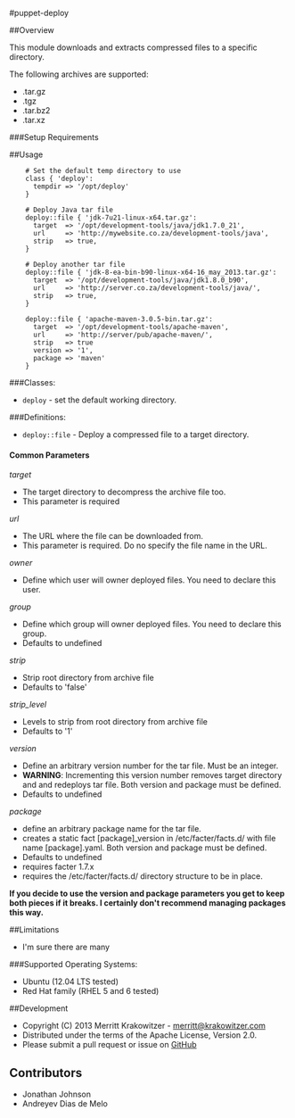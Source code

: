 #puppet-deploy

##Overview

This module downloads and extracts compressed files to a specific directory.

The following archives are supported:

* .tar.gz
* .tgz
* .tar.bz2
* .tar.xz

###Setup Requirements

##Usage
```puppet
    # Set the default temp directory to use
    class { 'deploy':
      tempdir => '/opt/deploy'
    }

    # Deploy Java tar file
    deploy::file { 'jdk-7u21-linux-x64.tar.gz':
      target  => '/opt/development-tools/java/jdk1.7.0_21',
      url     => 'http://mywebsite.co.za/development-tools/java',
      strip   => true,
    }
  
    # Deploy another tar file
    deploy::file { 'jdk-8-ea-bin-b90-linux-x64-16_may_2013.tar.gz':
      target  => '/opt/development-tools/java/jdk1.8.0_b90',
      url     => 'http://server.co.za/development-tools/java/',
      strip   => true,
    }

    deploy::file { 'apache-maven-3.0.5-bin.tar.gz':
      target  => '/opt/development-tools/apache-maven',
      url     => 'http://server/pub/apache-maven/',
      strip   => true
      version => '1',
      package => 'maven'
    }
```
###Classes:
* `deploy` - set the default working directory.

###Definitions:
* `deploy::file` - Deploy a compressed file to a target directory.

#### Common Parameters

*target*
  
  * The target directory to decompress the archive file too.
  * This parameter is required

*url*
  
  * The URL where the file can be downloaded from.
  * This parameter is required. Do no specify the file name in the URL.

*owner*

  * Define which user will owner deployed files. You need to declare this user.

*group*

  * Define which group will owner deployed files. You need to declare this group.
  * Defaults to undefined

*strip*
 
  * Strip root directory from archive file   
  * Defaults to 'false'

*strip_level*

  * Levels to strip from root directory from archive file
  * Defaults to '1'

*version*
   
   * Define an arbitrary version number for the tar file. Must be an integer.
   * **WARNING**: Incrementing this version number removes target directory and 
   and redeploys tar file. Both version and package must be defined.
   * Defaults to undefined

*package*
   
   * define an arbitrary package name for the tar file. 
   * creates a static fact [package]\_version in /etc/facter/facts.d/ with
   file name [package].yaml. Both version and package must be defined.
   * Defaults to undefined
   * requires facter 1.7.x
   * requires the /etc/facter/facts.d/ directory structure to be in place.

**If you decide to use the version and package parameters you get to keep both
pieces if it breaks. I certainly don't recommend managing packages this way.**

##Limitations
* I'm sure there are many

###Supported Operating Systems:

* Ubuntu (12.04 LTS tested)
* Red Hat family (RHEL 5 and 6 tested)

##Development

* Copyright (C) 2013 Merritt Krakowitzer - <merritt@krakowitzer.com>
* Distributed under the terms of the Apache License, Version 2.0.
* Please submit a pull request or issue on [GitHub](https://github.com/mkrakowitzer/puppet-deploy)

## Contributors
* Jonathan Johnson
* Andreyev Dias de Melo

